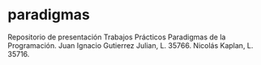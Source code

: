 # paradigmas
Repositorio de presentación Trabajos Prácticos Paradigmas de la Programación. Juan Ignacio Gutierrez Julian, L. 35766. Nicolás Kaplan, L. 35716. 

